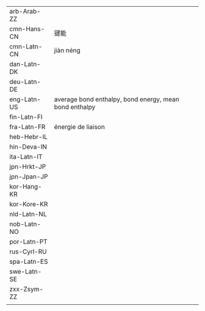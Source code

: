 | | | |
|-|-|-|
| arb-Arab-ZZ |  |  |
| cmn-Hans-CN | 键能 |  |
| cmn-Latn-CN | jiàn néng |  |
| dan-Latn-DK |  |  |
| deu-Latn-DE |  |  |
| eng-Latn-US | average bond enthalpy, bond energy, mean bond enthalpy |  |
| fin-Latn-FI |  |  |
| fra-Latn-FR | énergie de liaison |  |
| heb-Hebr-IL |  |  |
| hin-Deva-IN |  |  |
| ita-Latn-IT |  |  |
| jpn-Hrkt-JP |  |  |
| jpn-Jpan-JP |  |  |
| kor-Hang-KR |  |  |
| kor-Kore-KR |  |  |
| nld-Latn-NL |  |  |
| nob-Latn-NO |  |  |
| por-Latn-PT |  |  |
| rus-Cyrl-RU |  |  |
| spa-Latn-ES |  |  |
| swe-Latn-SE |  |  |
| zxx-Zsym-ZZ |  |  |
|  |  |  |
